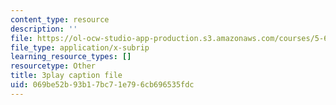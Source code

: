 ```yaml
---
content_type: resource
description: ''
file: https://ol-ocw-studio-app-production.s3.amazonaws.com/courses/5-61-physical-chemistry-fall-2017/069be52b93b17bc71e796cb696535fdc_mPSDaN4AJl8.srt
file_type: application/x-subrip
learning_resource_types: []
resourcetype: Other
title: 3play caption file
uid: 069be52b-93b1-7bc7-1e79-6cb696535fdc
---
```


